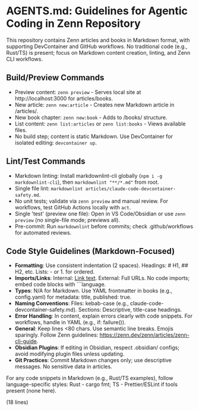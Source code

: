 # AGENTS.md: Guidelines for Agentic Coding in Zenn Repository

This repository contains Zenn articles and books in Markdown format, with supporting DevContainer and GitHub workflows. No traditional code (e.g., Rust/TS) is present; focus on Markdown content creation, linting, and Zenn CLI workflows.

## Build/Preview Commands
- Preview content: `zenn preview` - Serves local site at http://localhost:3000 for articles/books.
- New article: `zenn new:article` - Creates new Markdown article in /articles/.
- New book chapter: `zenn new:book` - Adds to /books/ structure.
- List content: `zenn list:articles` or `zenn list:books` - Views available files.
- No build step; content is static Markdown. Use DevContainer for isolated editing: `devcontainer up`.

## Lint/Test Commands
- Markdown linting: Install markdownlint-cli globally (`npm i -g markdownlint-cli`), then `markdownlint "**/*.md"` from root.
- Single file lint: `markdownlint articles/claude-code-devcontainer-safety.md`.
- No unit tests; validate via `zenn preview` and manual review. For workflows, test GitHub Actions locally with `act`.
- Single 'test' (preview one file): Open in VS Code/Obsidian or use `zenn preview` (no single-file mode; previews all).
- Pre-commit: Run `markdownlint` before commits; check .github/workflows for automated reviews.

## Code Style Guidelines (Markdown-Focused)
- **Formatting**: Use consistent indentation (2 spaces). Headings: # H1, ## H2, etc. Lists: - or 1. for ordered.
- **Imports/Links**: Internal: [Link text](path/to/file.md). External: Full URLs. No code imports; embed code blocks with ```language.
- **Types**: N/A for Markdown. Use YAML frontmatter in books (e.g., config.yaml) for metadata: title, published: true.
- **Naming Conventions**: Files: kebab-case (e.g., claude-code-devcontainer-safety.md). Sections: Descriptive, title-case headings.
- **Error Handling**: In content, explain errors clearly with code snippets. For workflows, handle in YAML (e.g., if: failure()).
- **General**: Keep lines <80 chars. Use semantic line breaks. Emojis sparingly. Follow Zenn guidelines: https://zenn.dev/zenn/articles/zenn-cli-guide.
- **Obsidian Plugins**: If editing in Obsidian, respect .obsidian/ configs; avoid modifying plugin files unless updating.
- **Git Practices**: Commit Markdown changes only; use descriptive messages. No sensitive data in articles.

For any code snippets in Markdown (e.g., Rust/TS examples), follow language-specific styles: Rust - cargo fmt; TS - Prettier/ESLint if tools present (none here).

(18 lines)